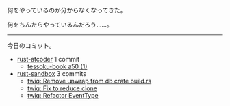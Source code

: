 何をやっているのか分からなくなってきた。

何をちんたらやっているんだろう……。

---

今日のコミット。

- [rust-atcoder](https://github.com/bouzuya/rust-atcoder) 1 commit
  - [tessoku-book a50 (1)](https://github.com/bouzuya/rust-atcoder/commit/a63c6bc45d8efc5f8c259d7ffd1cb4e1f474a2c7)
- [rust-sandbox](https://github.com/bouzuya/rust-sandbox) 3 commits
  - [twiq: Remove unwrap from db crate build.rs](https://github.com/bouzuya/rust-sandbox/commit/1de407782c51eba8647476f264bf537d0a2bf831)
  - [twiq: Fix to reduce clone](https://github.com/bouzuya/rust-sandbox/commit/e62dc833275aebbe71070f146e0a7756cad22d96)
  - [twiq: Refactor EventType](https://github.com/bouzuya/rust-sandbox/commit/a872d166cba15d444d9a92a9b35907fec87142e3)
